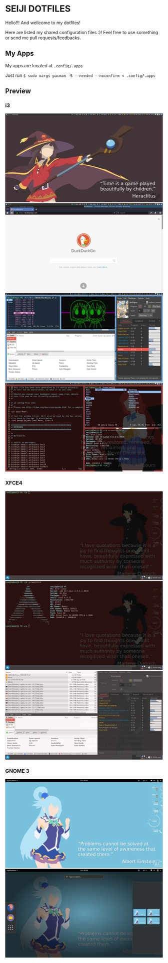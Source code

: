 # SEIJI DOTFILES

Hello!!! And wellcome to my dotfiles!

Here are listed my shared configuration files :)! Feel free to use something or send me pull requests/feedbacks.

## My Apps

My apps are located at `.config/.apps`

Just run `$ sudo xargs pacman -S --needed --noconfirm < .config/.apps`

## Preview

### i3

![Workspace Web](.local/share/screenshots/preview/i3/[2017-02]desktop.png)
![Workspace Web](.local/share/screenshots/preview/i3/[2017-02]ws1.png)
![Workspace Web](.local/share/screenshots/preview/i3/[2017-02]ws3.png)
![Workspace Web](.local/share/screenshots/preview/i3/[2017-02]ws10.png)

### XFCE4

![Workspace Web](.local/share/screenshots/preview/xfce/[2017-02]desktop.png)
![Workspace Web](.local/share/screenshots/preview/xfce/[2017-02]ws1.png)
![Workspace Web](.local/share/screenshots/preview/xfce/[2017-02]ws2.png)

### GNOME 3

![Workspace Web](.local/share/screenshots/preview/gnome/[2017-02]desktop.png)
![Workspace Web](.local/share/screenshots/preview/gnome/[2017-02]menu.png)